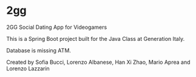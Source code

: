 # 2gg
2GG Social Dating App for Videogamers


This is a Spring Boot project built for the Java Class at Generation Italy.

Database is missing ATM.

Created by Sofia Bucci, Lorenzo Albanese, Han Xi Zhao, Mario Aprea and Lorenzo Lazzarin
